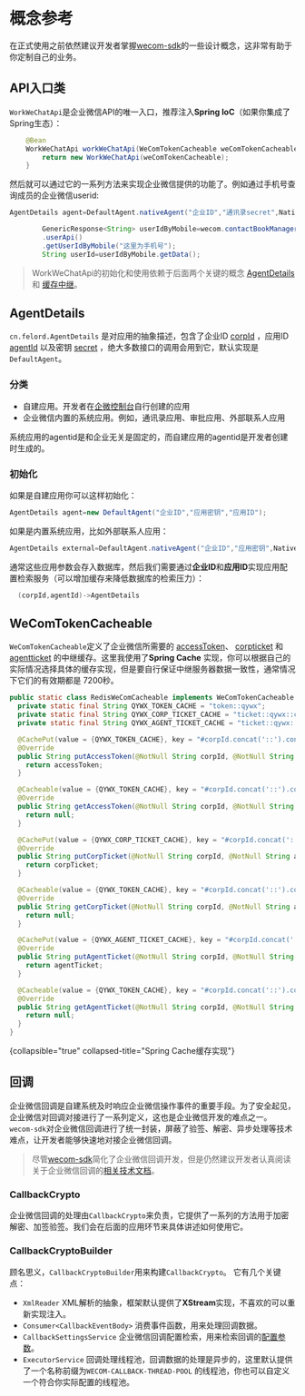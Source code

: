 # 概念参考

在正式使用之前依然建议开发者掌握[wecom-sdk](https://gitee.com/felord/wecom-sdk)的一些设计概念，这非常有助于你定制自己的业务。

## API入口类

`WorkWeChatApi`是企业微信API的唯一入口，推荐注入**Spring IoC**（如果你集成了Spring生态）：

```Java
    @Bean
    WorkWeChatApi workWeChatApi(WeComTokenCacheable weComTokenCacheable) {
        return new WorkWeChatApi(weComTokenCacheable);
    }
```

然后就可以通过它的一系列方法来实现企业微信提供的功能了。例如通过手机号查询成员的企业微信userid:

```java
AgentDetails agent=DefaultAgent.nativeAgent("企业ID","通讯录secret",NativeAgent.CONTACT);

        GenericResponse<String> userIdByMobile=wecom.contactBookManager(agent)
        .userApi()
        .getUserIdByMobile("这里为手机号");
        String userId=userIdByMobile.getData();

```

> WorkWeChatApi的初始化和使用依赖于后面两个关键的概念 [AgentDetails](#agentdetails) 和 [缓存中继](#wecomtokencacheable)。

## AgentDetails

`cn.felord.AgentDetails`
是对应用的抽象描述，包含了企业ID [corpId](https://developer.work.weixin.qq.com/document/path/90665#corpid)
，应用ID [agentId](https://developer.work.weixin.qq.com/document/path/90665#agentid)
以及密钥 [secret](https://developer.work.weixin.qq.com/document/path/90665#secret)
，绝大多数接口的调用会用到它，默认实现是`DefaultAgent`。

### 分类

- 自建应用。开发者在[企微控制台](https://work.weixin.qq.com/wework_admin/loginpage_wx)自行创建的应用
- 企业微信内置的系统应用。例如，通讯录应用、审批应用、外部联系人应用

<note>系统应用的agentid是和企业无关是固定的，而自建应用的agentid是开发者创建时生成的。</note>

### 初始化

如果是自建应用你可以这样初始化：

```java
AgentDetails agent=new DefaultAgent("企业ID","应用密钥","应用ID");
```

如果是内置系统应用，比如外部联系人应用：

```java
AgentDetails external=DefaultAgent.nativeAgent("企业ID","应用密钥",NativeAgent.EXTERNAL);
```

通常这些应用参数会存入数据库，然后我们需要通过**企业ID**和**应用ID**实现应用配置检索服务（可以增加缓存来降低数据库的检索压力）：

``` Kotlin
  (corpId,agentId)->AgentDetails
```

## WeComTokenCacheable

`WeComTokenCacheable`定义了企业微信所需要的 [accessToken](https://developer.work.weixin.qq.com/document/path/91039)、 [corpticket](https://developer.work.weixin.qq.com/document/path/90506)
和 [agentticket](https://developer.work.weixin.qq.com/document/path/90506)
的中继缓存。这里我使用了**Spring
Cache**
实现，你可以根据自己的实际情况选择具体的缓存实现，但是要自行保证中继服务器数据一致性，通常情况下它们的有效期都是<shortcut>
7200</shortcut>秒。

```java
public static class RedisWeComCacheable implements WeComTokenCacheable {
  private static final String QYWX_TOKEN_CACHE = "token::qywx";
  private static final String QYWX_CORP_TICKET_CACHE = "ticket::qywx::corp";
  private static final String QYWX_AGENT_TICKET_CACHE = "ticket::qywx::agent";

  @CachePut(value = {QYWX_TOKEN_CACHE}, key = "#corpId.concat('::').concat(#agentId)")
  @Override
  public String putAccessToken(@NotNull String corpId, @NotNull String agentId, @NotNull String accessToken) {
    return accessToken;
  }

  @Cacheable(value = {QYWX_TOKEN_CACHE}, key = "#corpId.concat('::').concat(#agentId)")
  @Override
  public String getAccessToken(@NotNull String corpId, @NotNull String agentId) {
    return null;
  }

  @CachePut(value = {QYWX_CORP_TICKET_CACHE}, key = "#corpId.concat('::').concat(#agentId)")
  @Override
  public String putCorpTicket(@NotNull String corpId, @NotNull String agentId, @NotNull String corpTicket) {
    return corpTicket;
  }

  @Cacheable(value = {QYWX_TOKEN_CACHE}, key = "#corpId.concat('::').concat(#agentId)")
  @Override
  public String getCorpTicket(@NotNull String corpId, @NotNull String agentId) {
    return null;
  }

  @CachePut(value = {QYWX_AGENT_TICKET_CACHE}, key = "#corpId.concat('::').concat(#agentId)")
  @Override
  public String putAgentTicket(@NotNull String corpId, @NotNull String agentId, @NotNull String agentTicket) {
    return agentTicket;
  }

  @Cacheable(value = {QYWX_TOKEN_CACHE}, key = "#corpId.concat('::').concat(#agentId)")
  @Override
  public String getAgentTicket(@NotNull String corpId, @NotNull String agentId) {
    return null;
  }
}
```

{collapsible="true" collapsed-title="Spring Cache缓存实现"}

## 回调

企业微信回调是自建系统及时响应企业微信操作事件的重要手段。为了安全起见，企业微信对回调对接进行了一系列定义，这也是企业微信开发的难点之一。`wecom-sdk`对企业微信回调进行了统一封装，屏蔽了验签、解密、异步处理等技术难点，让开发者能够快速地对接企业微信回调。
> 尽管[wecom-sdk](https://gitee.com/felord/wecom-sdk)简化了企业微信回调开发，但是仍然建议开发者认真阅读关于企业微信回调的[相关技术文档](https://developer.work.weixin.qq.com/document/path/90930)。 

### CallbackCrypto
企业微信回调的处理由`CallbackCrypto`来负责，它提供了一系列的方法用于加密解密、加签验签。我们会在后面的应用环节来具体讲述如何使用它。

### CallbackCryptoBuilder
顾名思义，`CallbackCryptoBuilder`用来构建`CallbackCrypto`。 它有几个关键点：

- `XmlReader` XML解析的抽象，框架默认提供了**XStream**实现，不喜欢的可以重新实现注入。
- `Consumer<CallbackEventBody>` 消费事件函数，用来处理回调数据。
- `CallbackSettingsService` 企业微信回调配置检索，用来检索回调的[配置参数](https://developer.work.weixin.qq.com/document/path/90930)。
- `ExecutorService` 回调处理线程池，回调数据的处理是异步的，这里默认提供了一个名称前缀为`WECOM-CALLBACK-THREAD-POOL`
  的线程池，你也可以自定义一个符合你实际配置的线程池。